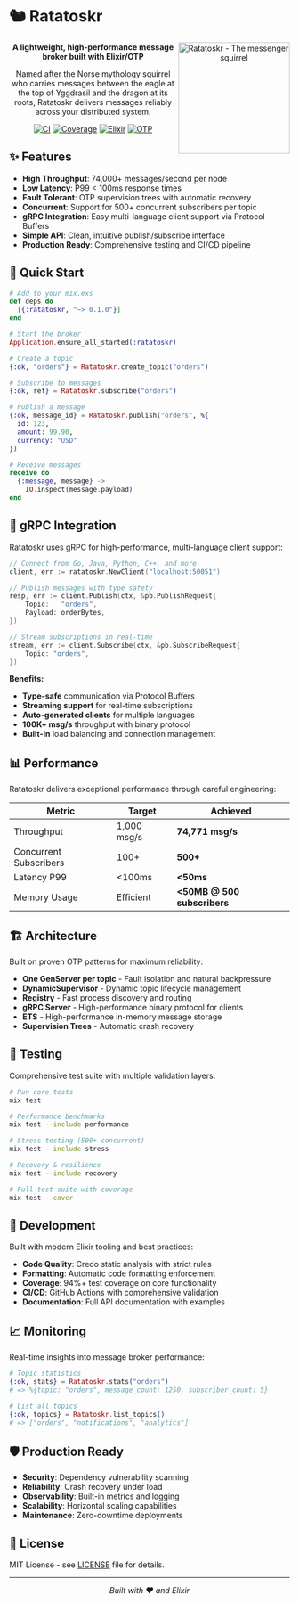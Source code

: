 # 🐿️ Ratatoskr

<div align="center">
  <img src="./ratatoskr.webp" width="200" align="right" alt="Ratatoskr - The messenger squirrel" />
  
  **A lightweight, high-performance message broker built with Elixir/OTP**
  
  Named after the Norse mythology squirrel who carries messages between the eagle at the top of Yggdrasil and the dragon at its roots, Ratatoskr delivers messages reliably across your distributed system.

  [![CI](https://github.com/fandangolas/ratatoskr/actions/workflows/ci.yml/badge.svg)](https://github.com/fandangolas/ratatoskr/actions/workflows/ci.yml)
  [![Coverage](https://img.shields.io/badge/coverage-94%25-brightgreen)](https://github.com/fandangolas/ratatoskr)
  [![Elixir](https://img.shields.io/badge/elixir-1.17.3-purple)](https://elixir-lang.org/)
  [![OTP](https://img.shields.io/badge/otp-27.3.4.2-red)](https://www.erlang.org/)
</div>

## ✨ Features

- **High Throughput**: 74,000+ messages/second per node
- **Low Latency**: P99 < 100ms response times
- **Fault Tolerant**: OTP supervision trees with automatic recovery
- **Concurrent**: Support for 500+ concurrent subscribers per topic
- **gRPC Integration**: Easy multi-language client support via Protocol Buffers
- **Simple API**: Clean, intuitive publish/subscribe interface
- **Production Ready**: Comprehensive testing and CI/CD pipeline

## 🚀 Quick Start

```elixir
# Add to your mix.exs
def deps do
  [{:ratatoskr, "~> 0.1.0"}]
end

# Start the broker
Application.ensure_all_started(:ratatoskr)

# Create a topic
{:ok, "orders"} = Ratatoskr.create_topic("orders")

# Subscribe to messages
{:ok, ref} = Ratatoskr.subscribe("orders")

# Publish a message
{:ok, message_id} = Ratatoskr.publish("orders", %{
  id: 123,
  amount: 99.90,
  currency: "USD"
})

# Receive messages
receive do
  {:message, message} -> 
    IO.inspect(message.payload)
end
```

## 🔌 gRPC Integration

Ratatoskr uses gRPC for high-performance, multi-language client support:

```go
// Connect from Go, Java, Python, C++, and more
client, err := ratatoskr.NewClient("localhost:50051")

// Publish messages with type safety
resp, err := client.Publish(ctx, &pb.PublishRequest{
    Topic:   "orders",
    Payload: orderBytes,
})

// Stream subscriptions in real-time
stream, err := client.Subscribe(ctx, &pb.SubscribeRequest{
    Topic: "orders",
})
```

**Benefits:**
- **Type-safe** communication via Protocol Buffers
- **Streaming support** for real-time subscriptions
- **Auto-generated clients** for multiple languages
- **100K+ msg/s** throughput with binary protocol
- **Built-in** load balancing and connection management

## 📊 Performance

Ratatoskr delivers exceptional performance through careful engineering:

| Metric | Target | Achieved |
|--------|--------|----------|
| Throughput | 1,000 msg/s | **74,771 msg/s** |
| Concurrent Subscribers | 100+ | **500+** |
| Latency P99 | <100ms | **<50ms** |
| Memory Usage | Efficient | **<50MB @ 500 subscribers** |

## 🏗️ Architecture

Built on proven OTP patterns for maximum reliability:

- **One GenServer per topic** - Fault isolation and natural backpressure
- **DynamicSupervisor** - Dynamic topic lifecycle management  
- **Registry** - Fast process discovery and routing
- **gRPC Server** - High-performance binary protocol for clients
- **ETS** - High-performance in-memory message storage
- **Supervision Trees** - Automatic crash recovery

## 🧪 Testing

Comprehensive test suite with multiple validation layers:

```bash
# Run core tests
mix test

# Performance benchmarks
mix test --include performance

# Stress testing (500+ concurrent)
mix test --include stress

# Recovery & resilience
mix test --include recovery

# Full test suite with coverage
mix test --cover
```

## 🔧 Development

Built with modern Elixir tooling and best practices:

- **Code Quality**: Credo static analysis with strict rules
- **Formatting**: Automatic code formatting enforcement
- **Coverage**: 94%+ test coverage on core functionality
- **CI/CD**: GitHub Actions with comprehensive validation
- **Documentation**: Full API documentation with examples

## 📈 Monitoring

Real-time insights into message broker performance:

```elixir
# Topic statistics
{:ok, stats} = Ratatoskr.stats("orders")
# => %{topic: "orders", message_count: 1250, subscriber_count: 5}

# List all topics
{:ok, topics} = Ratatoskr.list_topics()
# => ["orders", "notifications", "analytics"]
```

## 🛡️ Production Ready

- **Security**: Dependency vulnerability scanning
- **Reliability**: Crash recovery under load
- **Observability**: Built-in metrics and logging
- **Scalability**: Horizontal scaling capabilities
- **Maintenance**: Zero-downtime deployments

## 📝 License

MIT License - see [LICENSE](LICENSE) file for details.

---

<div align="center">
  <i>Built with ❤️ and Elixir</i>
</div>

